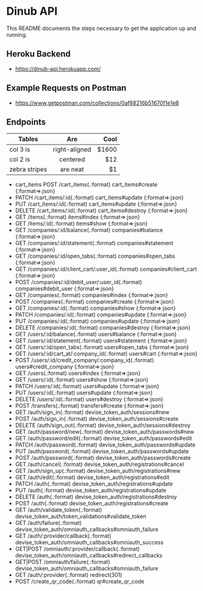 # Dinub API

This README documents the steps necessary to get the
application up and running.

## Heroku Backend

* https://dinub-api.herokuapp.com/

## Example Requests on Postman

* https://www.getpostman.com/collections/0af88216b51670f1e1e8

## Endpoints

| Tables        | Are           | Cool  |
| ------------- |:-------------:| -----:|
| col 3 is      | right-aligned | $1600 |
| col 2 is      | centered      |   $12 |
| zebra stripes | are neat      |    $1 |

* cart_items POST     /cart_items(.:format)                           cart_items#create {:format=>:json}
* PATCH    /cart_items/:id(.:format)                       cart_items#update {:format=>:json}
* PUT      /cart_items/:id(.:format)                       cart_items#update {:format=>:json}
* DELETE   /cart_items/:id(.:format)                       cart_items#destroy {:format=>:json}
* GET      /items(.:format)                                items#index {:format=>:json}
* GET      /items/:id(.:format)                            items#show {:format=>:json}
* GET      /companies/:id/balance(.:format)                companies#balance {:format=>:json}
* GET      /companies/:id/statement(.:format)              companies#statement {:format=>:json}
* GET      /companies/:id/open_tabs(.:format)              companies#open_tabs {:format=>:json}
* GET      /companies/:id/client_cart/:user_id(.:format)   companies#client_cart {:format=>:json}
* POST     /companies/:id/debit_user/:user_id(.:format)    companies#debit_user {:format=>:json}
* GET      /companies(.:format)                            companies#index {:format=>:json}
* POST     /companies(.:format)                            companies#create {:format=>:json}
* GET      /companies/:id(.:format)                        companies#show {:format=>:json}
* PATCH    /companies/:id(.:format)                        companies#update {:format=>:json}
* PUT      /companies/:id(.:format)                        companies#update {:format=>:json}
* DELETE   /companies/:id(.:format)                        companies#destroy {:format=>:json}
* GET      /users/:id/balance(.:format)                    users#balance {:format=>:json}
* GET      /users/:id/statement(.:format)                  users#statement {:format=>:json}
* GET      /users/:id/open_tabs(.:format)                  users#open_tabs {:format=>:json}
* GET      /users/:id/cart_at/:company_id(.:format)        users#cart {:format=>:json}
* POST     /users/:id/credit_company/:company_id(.:format) users#credit_company {:format=>:json}
* GET      /users(.:format)                                users#index {:format=>:json}
* GET      /users/:id(.:format)                            users#show {:format=>:json}
* PATCH    /users/:id(.:format)                            users#update {:format=>:json}
* PUT      /users/:id(.:format)                            users#update {:format=>:json}
* DELETE   /users/:id(.:format)                            users#destroy {:format=>:json}
* POST     /transfers(.:format)                            transfers#create {:format=>:json}
* GET      /auth/sign_in(.:format)                         devise_token_auth/sessions#new
* POST     /auth/sign_in(.:format)                         devise_token_auth/sessions#create
* DELETE   /auth/sign_out(.:format)                        devise_token_auth/sessions#destroy
* GET      /auth/password/new(.:format)                    devise_token_auth/passwords#new
* GET      /auth/password/edit(.:format)                   devise_token_auth/passwords#edit
* PATCH    /auth/password(.:format)                        devise_token_auth/passwords#update
* PUT      /auth/password(.:format)                        devise_token_auth/passwords#update
* POST     /auth/password(.:format)                        devise_token_auth/passwords#create
* GET      /auth/cancel(.:format)                          devise_token_auth/registrations#cancel
* GET      /auth/sign_up(.:format)                         devise_token_auth/registrations#new
* GET      /auth/edit(.:format)                            devise_token_auth/registrations#edit
* PATCH    /auth(.:format)                                 devise_token_auth/registrations#update
* PUT      /auth(.:format)                                 devise_token_auth/registrations#update
* DELETE   /auth(.:format)                                 devise_token_auth/registrations#destroy
* POST     /auth(.:format)                                 devise_token_auth/registrations#create
* GET      /auth/validate_token(.:format)                  devise_token_auth/token_validations#validate_token
* GET      /auth/failure(.:format)                         devise_token_auth/omniauth_callbacks#omniauth_failure
* GET      /auth/:provider/callback(.:format)              devise_token_auth/omniauth_callbacks#omniauth_success
* GET|POST /omniauth/:provider/callback(.:format)          devise_token_auth/omniauth_callbacks#redirect_callbacks
* GET|POST /omniauth/failure(.:format)                     devise_token_auth/omniauth_callbacks#omniauth_failure
* GET      /auth/:provider(.:format)                       redirect(301)
* POST     /create_qr_code(.:format)                       qr#create_qr_code
